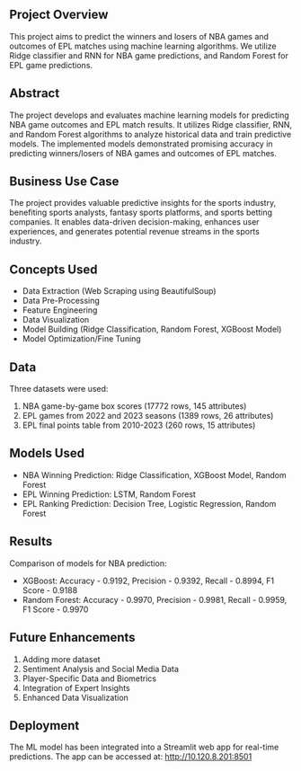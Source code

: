 ## Project Overview
This project aims to predict the winners and losers of NBA games and outcomes of EPL matches using machine learning algorithms. We utilize Ridge classifier and RNN for NBA game predictions, and Random Forest for EPL game predictions.

## Abstract
The project develops and evaluates machine learning models for predicting NBA game outcomes and EPL match results. It utilizes Ridge classifier, RNN, and Random Forest algorithms to analyze historical data and train predictive models. The implemented models demonstrated promising accuracy in predicting winners/losers of NBA games and outcomes of EPL matches.

## Business Use Case
The project provides valuable predictive insights for the sports industry, benefiting sports analysts, fantasy sports platforms, and sports betting companies. It enables data-driven decision-making, enhances user experiences, and generates potential revenue streams in the sports industry.

## Concepts Used
- Data Extraction (Web Scraping using BeautifulSoup)
- Data Pre-Processing
- Feature Engineering
- Data Visualization
- Model Building (Ridge Classification, Random Forest, XGBoost Model)
- Model Optimization/Fine Tuning

## Data
Three datasets were used:
1. NBA game-by-game box scores (17772 rows, 145 attributes)
2. EPL games from 2022 and 2023 seasons (1389 rows, 26 attributes)
3. EPL final points table from 2010-2023 (260 rows, 15 attributes)

## Models Used
- NBA Winning Prediction: Ridge Classification, XGBoost Model, Random Forest
- EPL Winning Prediction: LSTM, Random Forest
- EPL Ranking Prediction: Decision Tree, Logistic Regression, Random Forest

## Results
Comparison of models for NBA prediction:
- XGBoost: Accuracy - 0.9192, Precision - 0.9392, Recall - 0.8994, F1 Score - 0.9188
- Random Forest: Accuracy - 0.9970, Precision - 0.9981, Recall - 0.9959, F1 Score - 0.9970

## Future Enhancements
1. Adding more dataset
2. Sentiment Analysis and Social Media Data
3. Player-Specific Data and Biometrics
4. Integration of Expert Insights
5. Enhanced Data Visualization

## Deployment
The ML model has been integrated into a Streamlit web app for real-time predictions. The app can be accessed at: http://10.120.8.201:8501

